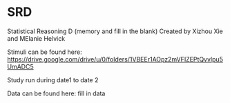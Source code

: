 # SRD
Statistical Reasoning D (memory and fill in the blank)
Created by Xizhou Xie and MElanie Helvick 


Stimuli can be found here: https://drive.google.com/drive/u/0/folders/1VBEEr1AOpz2mVFIZEPtQvvlpu5UmADC5

Study run during date1 to date 2

Data can be found here: fill in data
